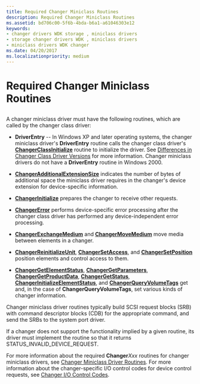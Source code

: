 ```yaml
---
title: Required Changer Miniclass Routines
description: Required Changer Miniclass Routines
ms.assetid: bd706c00-5f6b-4bda-b6a1-a61046303e12
keywords:
- changer drivers WDK storage , miniclass drivers
- storage changer drivers WDK , miniclass drivers
- miniclass drivers WDK changer
ms.date: 04/20/2017
ms.localizationpriority: medium
---
```


# Required Changer Miniclass Routines


## <span id="ddk_required_changer_miniclass_routines_kg"></span><span id="DDK_REQUIRED_CHANGER_MINICLASS_ROUTINES_KG"></span>


A changer miniclass driver must have the following routines, which are called by the changer class driver:

-   **DriverEntry** -- In Windows XP and later operating systems, the changer miniclass driver's **DriverEntry** routine calls the changer class driver's [**ChangerClassInitialize**](https://docs.microsoft.com/windows-hardware/drivers/ddi/content/mcd/nf-mcd-changerclassinitialize) routine to initialize the driver. See [Differences in Changer Class Driver Versions](differences-in-changer-class-driver-versions.md) for more information. Changer miniclass drivers do not have a **DriverEntry** routine in Windows 2000.

-   [**ChangerAdditionalExtensionSize**](https://docs.microsoft.com/windows-hardware/drivers/ddi/content/mcd/nf-mcd-changeradditionalextensionsize) indicates the number of bytes of additional space the miniclass driver requires in the changer's device extension for device-specific information.

-   [**ChangerInitialize**](https://docs.microsoft.com/windows-hardware/drivers/ddi/content/mcd/nf-mcd-changerinitialize) prepares the changer to receive other requests.

-   [**ChangerError**](https://docs.microsoft.com/windows-hardware/drivers/ddi/content/mcd/nf-mcd-changererror) performs device-specific error processing after the changer class driver has performed any device-independent error processing.

-   [**ChangerExchangeMedium**](https://docs.microsoft.com/windows-hardware/drivers/ddi/content/mcd/nf-mcd-changerexchangemedium) and [**ChangerMoveMedium**](https://docs.microsoft.com/windows-hardware/drivers/ddi/content/mcd/nf-mcd-changermovemedium) move media between elements in a changer.

-   [**ChangerReinitializeUnit**](https://docs.microsoft.com/windows-hardware/drivers/ddi/content/mcd/nf-mcd-changerreinitializeunit), [**ChangerSetAccess**](https://docs.microsoft.com/windows-hardware/drivers/ddi/content/mcd/nf-mcd-changersetaccess), and [**ChangerSetPosition**](https://docs.microsoft.com/windows-hardware/drivers/ddi/content/mcd/nf-mcd-changersetposition) position elements and control access to them.

-   [**ChangerGetElementStatus**](https://docs.microsoft.com/windows-hardware/drivers/ddi/content/mcd/nf-mcd-changergetelementstatus), [**ChangerGetParameters**](https://docs.microsoft.com/windows-hardware/drivers/ddi/content/mcd/nf-mcd-changergetparameters), [**ChangerGetProductData**](https://docs.microsoft.com/windows-hardware/drivers/ddi/content/mcd/nf-mcd-changergetproductdata), [**ChangerGetStatus**](https://docs.microsoft.com/windows-hardware/drivers/ddi/content/mcd/nf-mcd-changergetstatus), [**ChangerInitializeElementStatus**](https://docs.microsoft.com/windows-hardware/drivers/ddi/content/mcd/nf-mcd-changerinitializeelementstatus), and [**ChangerQueryVolumeTags**](https://docs.microsoft.com/windows-hardware/drivers/ddi/content/mcd/nf-mcd-changerqueryvolumetags) get and, in the case of **ChangerQueryVolumeTags**, set various kinds of changer information.

Changer miniclass driver routines typically build SCSI request blocks (SRB) with command descriptor blocks (CDB) for the appropriate command, and send the SRBs to the system port driver.

If a changer does not support the functionality implied by a given routine, its driver must implement the routine so that it returns STATUS\_INVALID\_DEVICE\_REQUEST.

For more information about the required **Changer***Xxx* routines for changer miniclass drivers, see [Changer Miniclass Driver Routines](https://docs.microsoft.com/windows-hardware/drivers/ddi/content/index). For more information about the changer-specific I/O control codes for device control requests, see [Changer I/O Control Codes](https://docs.microsoft.com/windows-hardware/drivers/ddi/content/index).

 

 




